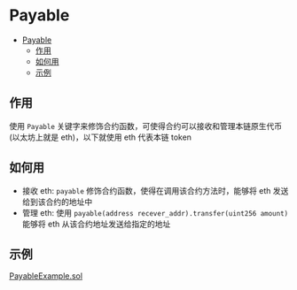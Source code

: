 # Payable
- [Payable](#payable)
  - [作用](#作用)
  - [如何用](#如何用)
  - [示例](#示例)

## 作用

使用 `Payable` 关键字来修饰合约函数，可使得合约可以接收和管理本链原生代币(以太坊上就是 eth)，以下就使用 eth 代表本链 token

## 如何用

- 接收 eth: `payable` 修饰合约函数，使得在调用该合约方法时，能够将 eth 发送给到该合约的地址中
- 管理 eth: 使用 `payable(address recever_addr).transfer(uint256 amount)` 能够将 eth 从该合约地址发送给指定的地址

## 示例

[PayableExample.sol](https://github.com/ka1fe1/learning-solidity/blob/main/example/contracts/PayableExample.sol)
